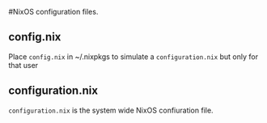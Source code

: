 #NixOS configuration files.

## config.nix

Place `config.nix` in ~/.nixpkgs to simulate a `configuration.nix` but only for that user

## configuration.nix

`configuration.nix` is the system wide NixOS confiuration file.
